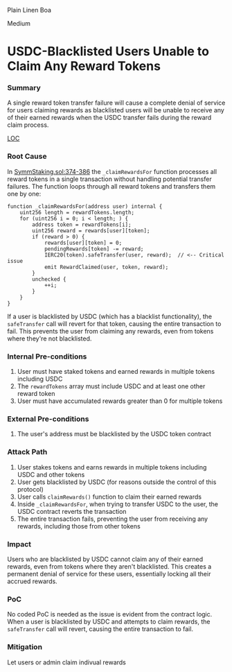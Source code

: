 Plain Linen Boa

Medium

# USDC-Blacklisted Users Unable to Claim Any Reward Tokens

### Summary

A single reward token transfer failure will cause a complete denial of service for users claiming rewards as blacklisted users will be unable to receive any of their earned rewards when the USDC transfer fails during the reward claim process.

[LOC](https://github.com/symm-io/stacking/blob/main/token/contracts/staking/SymmStaking.sol#L386)

### Root Cause

In [SymmStaking.sol:374-386](https://github.com/symm-io/stacking/blob/main/token/contracts/staking/SymmStaking.sol#L374-L386) the `_claimRewardsFor` function processes all reward tokens in a single transaction without handling potential transfer failures. The function loops through all reward tokens and transfers them one by one:

```solidity
function _claimRewardsFor(address user) internal {
    uint256 length = rewardTokens.length;
    for (uint256 i = 0; i < length; ) {
        address token = rewardTokens[i];
        uint256 reward = rewards[user][token];
        if (reward > 0) {
            rewards[user][token] = 0;
            pendingRewards[token] -= reward;
            IERC20(token).safeTransfer(user, reward);  // <-- Critical issue
            emit RewardClaimed(user, token, reward);
        }
        unchecked {
            ++i;
        }
    }
}
```

If a user is blacklisted by USDC (which has a blacklist functionality), the `safeTransfer` call will revert for that token, causing the entire transaction to fail. This prevents the user from claiming any rewards, even from tokens where they're not blacklisted.

### Internal Pre-conditions

1. User must have staked tokens and earned rewards in multiple tokens including USDC
2. The `rewardTokens` array must include USDC and at least one other reward token
3. User must have accumulated rewards greater than 0 for multiple tokens

### External Pre-conditions

1. The user's address must be blacklisted by the USDC token contract

### Attack Path

1. User stakes tokens and earns rewards in multiple tokens including USDC and other tokens
2. User gets blacklisted by USDC (for reasons outside the control of this protocol)
3. User calls `claimRewards()` function to claim their earned rewards
4. Inside `_claimRewardsFor`, when trying to transfer USDC to the user, the USDC contract reverts the transaction
5. The entire transaction fails, preventing the user from receiving any rewards, including those from other tokens

### Impact

Users who are blacklisted by USDC cannot claim any of their earned rewards, even from tokens where they aren't blacklisted. This creates a permanent denial of service for these users, essentially locking all their accrued rewards.

### PoC

No coded PoC is needed as the issue is evident from the contract logic. When a user is blacklisted by USDC and attempts to claim rewards, the `safeTransfer` call will revert, causing the entire transaction to fail.

### Mitigation

Let users or admin claim indivual rewards 